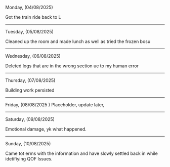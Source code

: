 Monday, (04/08/2025)

Got the train ride back to L

-----------------------------------------------------------------------------------------------------------------------------------------------------------------------------
Tuesday, (05/08/2025)  

 Cleaned up the room and made lunch as well as tried the frozen bosu

-----------------------------------------------------------------------------------------------------------------------------------------------------------------------------
Wednesday, (06/08/2025)  

Deleted logs that are in the wrong section ue to my human error

-----------------------------------------------------------------------------------------------------------------------------------------------------------------------------
Thursday, (07/08/2025)  

Building work persisted 

-----------------------------------------------------------------------------------------------------------------------------------------------------------------------------
Friday, (08/08/2025
)
Placeholder, update later,

-----------------------------------------------------------------------------------------------------------------------------------------------------------------------------
Saturday, (09/08/2025)

Emotional damage, yk what happened.

-----------------------------------------------------------------------------------------------------------------------------------------------------------------------------
Sunday, (10/08/2025)

Came tot erms with the information and have slowly settled back in while idetifiying QOF Issues.
